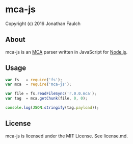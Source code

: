 mca-js
======

Copyright (c) 2016 Jonathan Faulch

About
-----

mca-js is an [MCA](http://minecraft.gamepedia.com/Anvil_file_format) parser
written in JavaScript for [Node.js](https://nodejs.org).

Usage
-----

```javascript
var fs   = require('fs');
var mca  = require('mca-js');

var file = fs.readFileSync('r.0.0.mca');
var tag  = mca.getChunk(file, 0, 0);

console.log(JSON.stringify(tag.payload));
```

License
-------

mca-js is licensed under the MIT License.  See license.md.